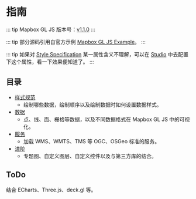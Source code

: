 # 指南

::: tip
Mapbox GL JS 版本号：[v1.1.0](https://docs.mapbox.com/mapbox-gl-js/overview/)
:::

::: tip
部分源码引用自官方示例 [Mapbox GL JS Example](https://docs.mapbox.com/mapbox-gl-js/examples/)。
:::

::: tip
如果对 [Style Specification](https://docs.mapbox.com/mapbox-gl-js/style-spec/) 某一属性含义不理解，可以在 [Studio](https://studio.mapbox.com/) 中去配置下这个属性，看一下效果便知道了。
:::

## 目录
* [样式规范](/style-spec/)
  * 绘制哪些数据，绘制顺序以及绘制数据时如何设置数据样式。
* [数据](/data/)
  * 点、线、面、栅格等数据，以及不同数据格式在 Mapbox GL JS 中的可视化。
* [服务](/service/)
  * 加载 WMS、WMTS、TMS 等 OGC、OSGeo 标准的服务。
* [进阶](/advance/)
  * 专题图、自定义图层、自定义控件以及与第三方库的结合。

## ToDo
结合 ECharts、Three.js、deck.gl 等。
